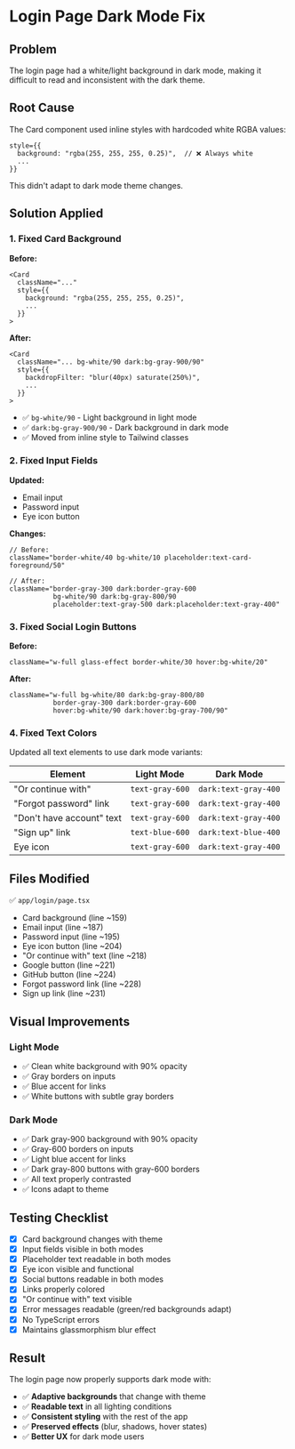 # Login Page Dark Mode Fix

## Problem
The login page had a white/light background in dark mode, making it difficult to read and inconsistent with the dark theme.

## Root Cause
The Card component used inline styles with hardcoded white RGBA values:
```tsx
style={{
  background: "rgba(255, 255, 255, 0.25)",  // ❌ Always white
  ...
}}
```

This didn't adapt to dark mode theme changes.

## Solution Applied

### 1. Fixed Card Background
**Before:**
```tsx
<Card
  className="..."
  style={{
    background: "rgba(255, 255, 255, 0.25)",
    ...
  }}
>
```

**After:**
```tsx
<Card
  className="... bg-white/90 dark:bg-gray-900/90"
  style={{
    backdropFilter: "blur(40px) saturate(250%)",
    ...
  }}
>
```

- ✅ `bg-white/90` - Light background in light mode
- ✅ `dark:bg-gray-900/90` - Dark background in dark mode
- ✅ Moved from inline style to Tailwind classes

### 2. Fixed Input Fields
**Updated:**
- Email input
- Password input
- Eye icon button

**Changes:**
```tsx
// Before:
className="border-white/40 bg-white/10 placeholder:text-card-foreground/50"

// After:
className="border-gray-300 dark:border-gray-600 
           bg-white/90 dark:bg-gray-800/90 
           placeholder:text-gray-500 dark:placeholder:text-gray-400"
```

### 3. Fixed Social Login Buttons
**Before:**
```tsx
className="w-full glass-effect border-white/30 hover:bg-white/20"
```

**After:**
```tsx
className="w-full bg-white/80 dark:bg-gray-800/80 
           border-gray-300 dark:border-gray-600 
           hover:bg-white/90 dark:hover:bg-gray-700/90"
```

### 4. Fixed Text Colors
Updated all text elements to use dark mode variants:

| Element | Light Mode | Dark Mode |
|---------|-----------|-----------|
| "Or continue with" | `text-gray-600` | `dark:text-gray-400` |
| "Forgot password" link | `text-gray-600` | `dark:text-gray-400` |
| "Don't have account" text | `text-gray-600` | `dark:text-gray-400` |
| "Sign up" link | `text-blue-600` | `dark:text-blue-400` |
| Eye icon | `text-gray-600` | `dark:text-gray-400` |

## Files Modified

✅ `app/login/page.tsx`
- Card background (line ~159)
- Email input (line ~187)
- Password input (line ~195)
- Eye icon button (line ~204)
- "Or continue with" text (line ~218)
- Google button (line ~221)
- GitHub button (line ~224)
- Forgot password link (line ~228)
- Sign up link (line ~231)

## Visual Improvements

### Light Mode
- ✅ Clean white background with 90% opacity
- ✅ Gray borders on inputs
- ✅ Blue accent for links
- ✅ White buttons with subtle gray borders

### Dark Mode  
- ✅ Dark gray-900 background with 90% opacity
- ✅ Gray-600 borders on inputs
- ✅ Light blue accent for links
- ✅ Dark gray-800 buttons with gray-600 borders
- ✅ All text properly contrasted
- ✅ Icons adapt to theme

## Testing Checklist

- [x] Card background changes with theme
- [x] Input fields visible in both modes
- [x] Placeholder text readable in both modes
- [x] Eye icon visible and functional
- [x] Social buttons readable in both modes
- [x] Links properly colored
- [x] "Or continue with" text visible
- [x] Error messages readable (green/red backgrounds adapt)
- [x] No TypeScript errors
- [x] Maintains glassmorphism blur effect

## Result

The login page now properly supports dark mode with:
- ✅ **Adaptive backgrounds** that change with theme
- ✅ **Readable text** in all lighting conditions
- ✅ **Consistent styling** with the rest of the app
- ✅ **Preserved effects** (blur, shadows, hover states)
- ✅ **Better UX** for dark mode users
